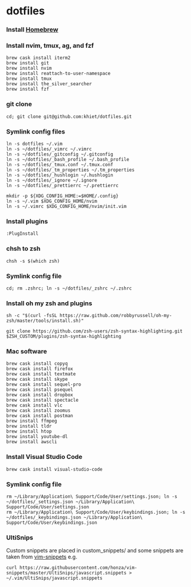 # dotfiles

### Install [Homebrew](http://brew.sh/index.html)

### Install nvim, tmux, ag, and fzf

```
brew cask install iterm2
brew install git
brew install nvim
brew install reattach-to-user-namespace
brew install tmux
brew install the_silver_searcher
brew install fzf
```

### git clone

```
cd; git clone git@github.com:khiet/dotfiles.git
```

### Symlink config files

```
ln -s dotfiles ~/.vim
ln -s ~/dotfiles/_vimrc ~/.vimrc
ln -s ~/dotfiles/_gitconfig ~/.gitconfig
ln -s ~/dotfiles/_bash_profile ~/.bash_profile
ln -s ~/dotfiles/_tmux.conf ~/.tmux.conf
ln -s ~/dotfiles/_tm_properties ~/.tm_properties
ln -s ~/dotfiles/_hushlogin ~/.hushlogin
ln -s ~/dotfiles/_ignore ~/.ignore
ln -s ~/dotfiles/_prettierrc ~/.prettierrc

mkdir -p ${XDG_CONFIG_HOME:=$HOME/.config}
ln -s ~/.vim $XDG_CONFIG_HOME/nvim
ln -s ~/.vimrc $XDG_CONFIG_HOME/nvim/init.vim
```

### Install plugins

```
:PlugInstall
```

### chsh to zsh

```
chsh -s $(which zsh)
```

### Symlink config file

```
cd; rm .zshrc; ln -s ~/dotfiles/_zshrc ~/.zshrc
```

### Install oh my zsh and plugins

```
sh -c "$(curl -fsSL https://raw.github.com/robbyrussell/oh-my-zsh/master/tools/install.sh)"

git clone https://github.com/zsh-users/zsh-syntax-highlighting.git $ZSH_CUSTOM/plugins/zsh-syntax-highlighting
```

### Mac software

```
brew cask install copyq
brew cask install firefox
brew cask install textmate
brew cask install skype
brew cask install sequel-pro
brew cask install psequel
brew cask install dropbox
brew cask install spectacle
brew cask install vlc
brew cask install zoomus
brew cask install postman
brew install ffmpeg
brew install tldr
brew install htop
brew install youtube-dl
brew install awscli
```

### Install Visual Studio Code

```
brew cask install visual-studio-code
```

### Symlink config file

```
rm ~/Library/Application\ Support/Code/User/settings.json; ln -s ~/dotfiles/_settings.json ~/Library/Application\ Support/Code/User/settings.json
rm ~/Library/Application\ Support/Code/User/keybindings.json; ln -s ~/dotfiles/_keybindings.json ~/Library/Application\ Support/Code/User/keybindings.json
```

### UltiSnips
Custom snippets are placed in custom_snippets/ and some snippets are taken from [vim-snippets](https://github.com/honza/vim-snippets) e.g.
```
curl https://raw.githubusercontent.com/honza/vim-snippets/master/UltiSnips/javascript.snippets > ~/.vim/UltiSnips/javascript.snippets
```
